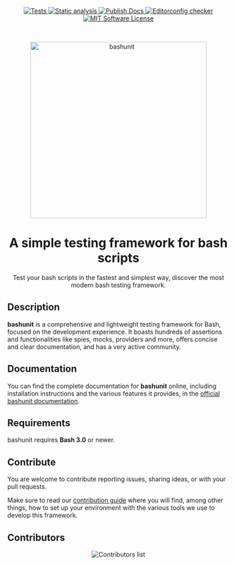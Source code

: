 <p align="center">
    <a href="https://github.com/TypedDevs/bashunit/actions/workflows/tests.yml">
        <img src="https://github.com/TypedDevs/bashunit/actions/workflows/tests.yml/badge.svg" alt="Tests">
    </a>
    <a href="https://github.com/TypedDevs/bashunit/actions/workflows/static_analysis.yml">
        <img src="https://github.com/TypedDevs/bashunit/actions/workflows/static_analysis.yml/badge.svg" alt="Static analysis">
    </a>
    <a href="https://github.com/TypedDevs/bashunit/actions/workflows/publish-docs.yml">
        <img src="https://github.com/TypedDevs/bashunit/actions/workflows/publish-docs.yml/badge.svg" alt="Publish Docs">
    </a>
    <a href="https://github.com/TypedDevs/bashunit/actions/workflows/linter.yml">
        <img src="https://github.com/TypedDevs/bashunit/actions/workflows/linter.yml/badge.svg" alt="Editorconfig checker">
    </a>
    <a href="https://github.com/TypedDevs/bashunit/blob/main/LICENSE">
        <img src="https://img.shields.io/badge/License-MIT-green.svg" alt="MIT Software License">
    </a>
</p>
<br>
<p align="center">
    <picture>
        <source media="(prefers-color-scheme: dark)" srcset="docs/public/logo-name-dark.svg">
        <img alt="bashunit" src="docs/public/logo-name.svg" width="400">
    </picture>
</p>

<h1 align="center">A simple testing framework for bash scripts</h1>

<p align="center">
    Test your bash scripts in the fastest and simplest way, discover the most modern bash testing framework.
</p>

## Description

**bashunit** is a comprehensive and lightweight testing framework for Bash, focused on the development experience.
It boasts hundreds of assertions and functionalities like spies, mocks, providers and more, offers concise and clear documentation, and has a very active community.

## Documentation

You can find the complete documentation for **bashunit** online, including installation instructions and the various features it provides, in the [official bashunit documentation](https://bashunit.typeddevs.com).

## Requirements

bashunit requires **Bash 3.0** or newer.

## Contribute

You are welcome to contribute reporting issues, sharing ideas,
or with your pull requests.

Make sure to read our [contribution guide](.github/CONTRIBUTING.md) where you will find, among other things, how to set up your environment with the various tools we use to develop this framework.

## Contributors

<p align="center">
    <img src="https://contributors.nn.ci/api?repo=TypedDevs/bashunit" alt="Contributors list" />
</p>

